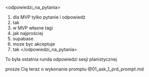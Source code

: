 <odpowiedzi_na_pytania>
1. dla MVP tylko pytanie i odpowiedź
2. tak
3. w MVP własne tagi
4. jak najprościej
5. supabase
6. moze byc akceptuje 
7. tak
</odpowiedzi_na_pytania>

To była ostatnia runda odpowiedzi sesji planistycznej 

prosze Cię teraz o wykonanie promptu @01_ask_1_prd_prompt.md